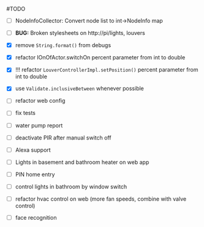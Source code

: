 #TODO
* [ ] NodeInfoCollector: Convert node list to int->NodeInfo map
* [ ] **BUG:** Broken stylesheets on http://pi/lights, louvers
* [x] remove `String.format()` from debugs
* [x] refactor IOnOfActor.switchOn percent parameter from int to double
* [x] !!! refactor `LouverControllerImpl.setPosition()` percent parameter from int to double
* [x] use `Validate.inclusiveBetween` whenever possible
* [ ] refactor web config
* [ ] fix tests
* [ ] water pump report
* [ ] deactivate PIR after manual switch off
* [ ] Alexa support
* [ ] Lights in basement and bathroom heater on web app
* [ ] PIN home entry
* [ ] control lights in bathroom by window switch
* [ ] refactor hvac control on web (more fan speeds, combine with valve control)
* [ ] face recognition


